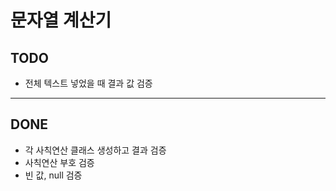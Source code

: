 # 문자열 계산기

## TODO

- 전체 텍스트 넣었을 때 결과 값 검증

---

## DONE

- 각 사칙연산 클래스 생성하고 결과 검증
- 사칙연산 부호 검증
- 빈 값, null 검증